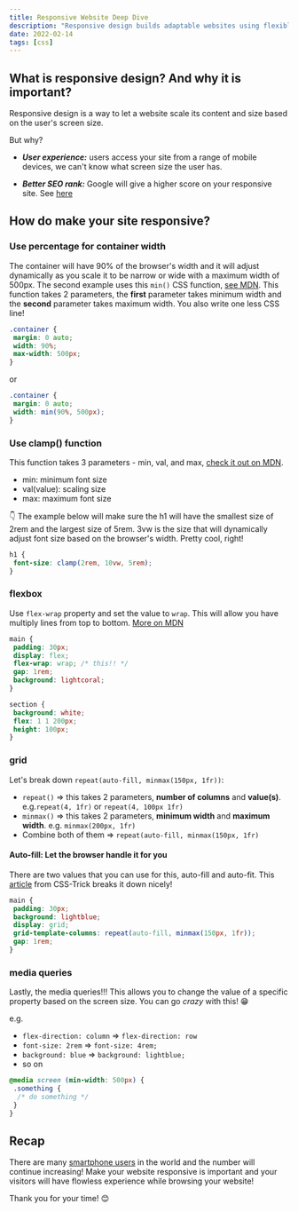 ```yaml
---
title: Responsive Website Deep Dive
description: "Responsive design builds adaptable websites using flexible grids, images & mobile-first design. Test on devices for the best user experience."
date: 2022-02-14
tags: [css]
---
```


## What is responsive design? And why it is important?

Responsive design is a way to let a website scale its content and size based on the user's screen size.

But why?

- **_User experience:_** users access your site from a range of mobile devices, we can't know what screen size the user has.

- **_Better SEO rank:_** Google will give a higher score on your responsive site. See [here](https://www.synapseinteractive.com/does-google-give-seo-preference-to-responsive-mobile-websites/231)

## How do make your site responsive?

### Use percentage for container width

The container will have 90% of the browser's width and it will adjust dynamically as you scale it to be narrow or wide with a maximum width of 500px. The second example uses this `min()` CSS function, [see MDN](https://developer.mozilla.org/en-US/docs/Web/CSS/min()). This function takes 2 parameters, the **first** parameter takes minimum width and the **second** parameter takes maximum width. You also write one less CSS line!

```css
.container {
 margin: 0 auto;
 width: 90%;
 max-width: 500px;
}
```

or

```css
.container {
 margin: 0 auto;
 width: min(90%, 500px);
}
```

### Use clamp() function

This function takes 3 parameters - min, val, and max, [check it out on MDN](https://developer.mozilla.org/en-US/docs/Web/CSS/clamp()).

- min: minimum font size
- val(value): scaling size
- max: maximum font size

👇 The example below will make sure the h1 will have the smallest size of 2rem and the largest size of 5rem. 3vw is the size that will dynamically adjust font size based on the browser's width. Pretty cool, right!

```css
h1 {
 font-size: clamp(2rem, 10vw, 5rem);
}
```

### flexbox

Use `flex-wrap` property and set the value to `wrap`. This will allow you have multiply lines from top to bottom. [More on MDN](https://developer.mozilla.org/en-US/docs/Web/CSS/flex-wrap)

```css
main {
 padding: 30px;
 display: flex;
 flex-wrap: wrap; /* this!! */
 gap: 1rem;
 background: lightcoral;
}

section {
 background: white;
 flex: 1 1 200px;
 height: 100px;
}
```

### grid

Let's break down `repeat(auto-fill, minmax(150px, 1fr))`:

- `repeat()` => this takes 2 parameters, **number of columns** and **value(s)**. e.g.`repeat(4, 1fr)` or `repeat(4, 100px 1fr)`
- `minmax()` => this takes 2 parameters, **minimum width** and **maximum width**. e.g. `minmax(200px, 1fr)`
- Combine both of them => `repeat(auto-fill, minmax(150px, 1fr)`

#### Auto-fill: Let the browser handle it for you

There are two values that you can use for this, auto-fill and auto-fit. This [article](https://css-tricks.com/auto-sizing-columns-css-grid-auto-fill-vs-auto-fit/) from CSS-Trick breaks it down nicely!

```css
main {
 padding: 30px;
 background: lightblue;
 display: grid;
 grid-template-columns: repeat(auto-fill, minmax(150px, 1fr));
 gap: 1rem;
}
```

### media queries

Lastly, the media queries!!! This allows you to change the value of a specific property based on the screen size. You can go _crazy_ with this! 😁

e.g.

- `flex-direction: column` => `flex-direction: row`
- `font-size: 2rem` => `font-size: 4rem;`
- `background: blue` => `background: lightblue;`
- so on

```css
@media screen (min-width: 500px) {
 .something {
  /* do something */
 }
}
```

## Recap

There are many [smartphone users](https://www.bankmycell.com/blog/how-many-phones-are-in-the-world#:~:text=In%202022%2C%20including%20both%20smart,the%20world%20cell%20phone%20owners.) in the world and the number will continue increasing! Make your website responsive is important and your visitors will have flowless experience while browsing your website!

Thank you for your time! 😊
